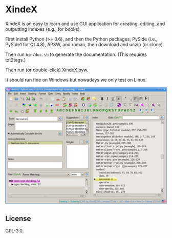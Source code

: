 # XindeX

XindeX is an easy to learn and use GUI application for creating, editing,
and outputting indexes (e.g., for books).

First install Python (>= 3.6), and then the Python packages, PySide (i.e.,
PySide1 for Qt 4.8), APSW, and roman, then download and unzip (or clone).

Then run `bin/doc.sh` to generate the documentation. (This requires
txt2tags.)

Then run (or double-click) XindeX.pyw.

It should run fine on Windows but nowadays we only test on Linux.

![Screenshot](screenshot.png)

## License

GPL-3.0.
